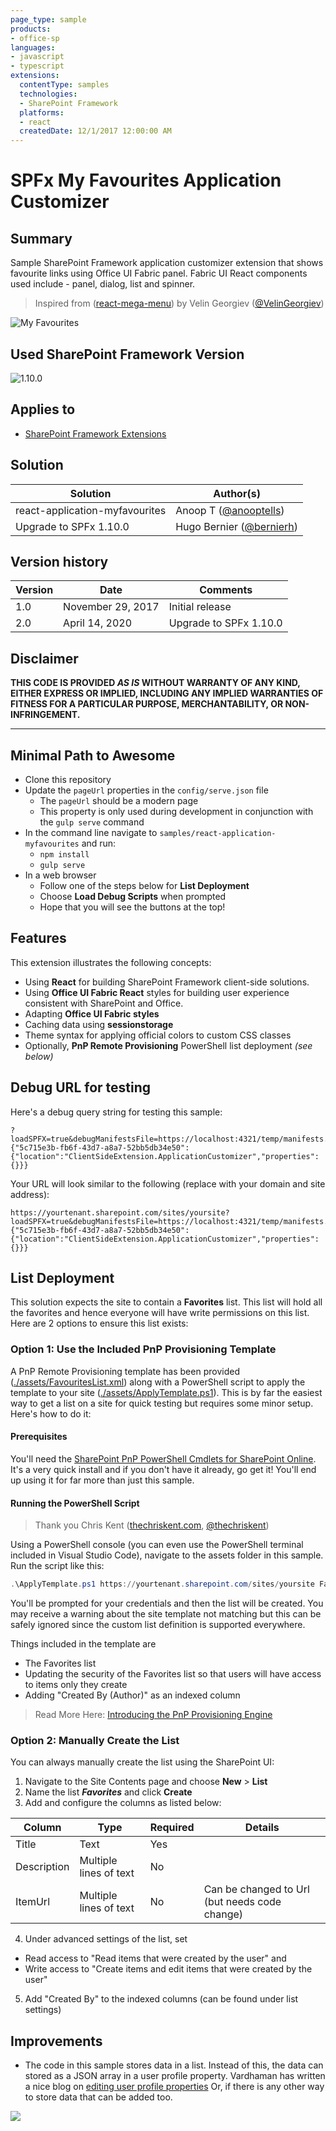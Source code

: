 ```yaml
---
page_type: sample
products:
- office-sp
languages:
- javascript
- typescript
extensions:
  contentType: samples
  technologies:
  - SharePoint Framework
  platforms:
  - react
  createdDate: 12/1/2017 12:00:00 AM
---
```

# SPFx My Favourites Application Customizer

## Summary

Sample SharePoint Framework application customizer extension that shows favourite links using Office UI Fabric panel. Fabric UI React components used include - panel, dialog, list and spinner.

> Inspired from ([react-mega-menu](https://github.com/SharePoint/sp-dev-fx-extensions/tree/main/samples/react-mega-menu)) by Velin Georgiev ([@VelinGeorgiev](https://twitter.com/velingeorgiev))

![My Favourites](./assets/spfx-myfavourites.gif)

## Used SharePoint Framework Version

![1.10.0](https://img.shields.io/badge/version-1.10.0-green.svg)

## Applies to

* [SharePoint Framework Extensions](https://dev.office.com/sharepoint/docs/spfx/extensions/overview-extensions)

## Solution

Solution|Author(s)
--------|---------
react-application-myfavourites | Anoop T ([@anooptells](https://twitter.com/anooptells))
Upgrade to SPFx 1.10.0 | Hugo Bernier ([@bernierh](https://twitter.com/bernierh))

## Version history

Version|Date|Comments
-------|----|--------
1.0|November 29, 2017|Initial release
2.0|April 14, 2020|Upgrade to SPFx 1.10.0

## Disclaimer

**THIS CODE IS PROVIDED *AS IS* WITHOUT WARRANTY OF ANY KIND, EITHER EXPRESS OR IMPLIED, INCLUDING ANY IMPLIED WARRANTIES OF FITNESS FOR A PARTICULAR PURPOSE, MERCHANTABILITY, OR NON-INFRINGEMENT.**

---

## Minimal Path to Awesome

- Clone this repository
- Update the `pageUrl` properties in the `config/serve.json` file
  - The `pageUrl` should be a modern page
  - This property is only used during development in conjunction with the `gulp serve` command
- In the command line navigate to `samples/react-application-myfavourites` and run:
  - `npm install`
  - `gulp serve`
- In a web browser
  - Follow one of the steps below for **List Deployment**
  - Choose **Load Debug Scripts** when prompted
  - Hope that you will see the buttons at the top!

## Features

This extension illustrates the following concepts:

- Using **React** for building SharePoint Framework client-side solutions.
- Using **Office UI Fabric React** styles for building user experience consistent with SharePoint and Office.
- Adapting **Office UI Fabric styles**
- Caching data using **sessionstorage**
- Theme syntax for applying official colors to custom CSS classes
- Optionally, **PnP Remote Provisioning** PowerShell list deployment _(see below)_

## Debug URL for testing

Here's a debug query string for testing this sample:

```
?loadSPFX=true&debugManifestsFile=https://localhost:4321/temp/manifests.js&customActions={"5c715e3b-fb6f-43d7-a8a7-52bb5db34e50":{"location":"ClientSideExtension.ApplicationCustomizer","properties":{}}}
```

Your URL will look similar to the following (replace with your domain and site address):
```
https://yourtenant.sharepoint.com/sites/yoursite?loadSPFX=true&debugManifestsFile=https://localhost:4321/temp/manifests.js&customActions={"5c715e3b-fb6f-43d7-a8a7-52bb5db34e50":{"location":"ClientSideExtension.ApplicationCustomizer","properties":{}}}
```

## List Deployment

This solution expects the site to contain a **Favorites** list. This list will hold all the favorites and hence everyone will have write permissions on this list. Here are 2 options to ensure this list exists:

### Option 1: Use the Included PnP Provisioning Template

A PnP Remote Provisioning template has been provided ([./assets/FavouritesList.xml](./assets/FavouritesList.xml)) along with a PowerShell script to apply the template to your site ([./assets/ApplyTemplate.ps1](./assets/ApplyTemplate.ps1)). This is by far the easiest way to get a list on a site for quick testing but requires some minor setup. Here's how to do it:

#### Prerequisites

You'll need the [SharePoint PnP PowerShell Cmdlets for SharePoint Online](https://github.com/SharePoint/PnP-PowerShell). It's a very quick install and if you don't have it already, go get it! You'll end up using it for far more than just this sample.

#### Running the PowerShell Script

> Thank you Chris Kent ([thechriskent.com](https://thechriskent.com), [@thechriskent](https://twitter.com/thechriskent))

Using a PowerShell console (you can even use the PowerShell terminal included in Visual Studio Code), navigate to the assets folder in this sample. Run the script like this:

```PowerShell
.\ApplyTemplate.ps1 https://yourtenant.sharepoint.com/sites/yoursite FavouritesList.xml
```

You'll be prompted for your credentials and then the list will be created. You may receive a warning about the site template not matching but this can be safely ignored since the custom list definition is supported everywhere.

Things included in the template are
- The Favorites list
- Updating the security of the Favorites list so that users will have access to items only they create
- Adding "Created By (Author)" as an indexed column

> Read More Here: [Introducing the PnP Provisioning Engine](https://github.com/SharePoint/PnP-Guidance/blob/551b9f6a66cf94058ba5497e310d519647afb20c/articles/Introducing-the-PnP-Provisioning-Engine.md)

### Option 2: Manually Create the List

You can always manually create the list using the SharePoint UI:

1. Navigate to the Site Contents page and choose **New** > **List**
2. Name the list _**Favorites**_ and click **Create**
3. Add and configure the columns as listed below:

Column | Type | Required | Details
--- | --- | --- | ---
Title | Text | Yes |
Description | Multiple lines of text | No |
ItemUrl | Multiple lines of text | No | Can be changed to Url (but needs code change)

4. Under advanced settings of the list, set 
- Read access to "Read items that were created by the user" and 
- Write access to "Create items and edit items that were created by the user"

5. Add "Created By" to the indexed columns (can be found under list settings)

## Improvements

- The code in this sample stores data in a list. Instead of this, the data can stored as a JSON array in a user profile property. Vardhaman has written a nice blog on [editing user profile properties](http://www.vrdmn.com/2016/08/first-spfx-webpart-getset-single-value.html) Or, if there is any other way to store data that can be added too.

![](https://pnptelemetry.azurewebsites.net/sp-dev-fx-extensions/samples/react-application-myfavourites)
